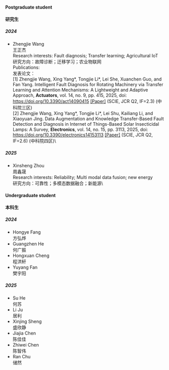 
#### Postgraduate student
#### 研究生
##### 2024
- Zhengjie Wang\
王正杰\
Research interests: Fault diagnosis; Transfer learning; Agricultural IoT\
研究方向：故障诊断；迁移学习；农业物联网\
Publications:\
发表论文：\
[1] Zhengjie Wang, Xing Yang*, Tongjie Li*, Lei She, Xuanchen Guo, and Fan Yang. Intelligent Fault Diagnosis for Rotating Machinery via Transfer Learning and Attention Mechanisms: A Lightweight and Adaptive Approach, **Actuators**, vol. 14, no. 9, pp. 415, 2025, doi: https://doi.org/10.3390/act14090415 [[Paper]](https://doi.org/10.3390/act14090415) (SCIE, JCR Q2, IF=2.3) (中科院三区)\
[2] Zhengjie Wang, Xing Yang*, Tongjie Li*, Lei Shu, Kailiang Li, and Xiaoyuan Jing. Data Augmentation and Knowledge Transfer-Based Fault Detection and Diagnosis in Internet of Things-Based Solar Insecticidal Lamps: A Survey, **Electronics**, vol. 14, no. 15, pp. 3113, 2025, doi: https://doi.org/10.3390/electronics14153113 [[Paper]](https://doi.org/10.3390/electronics14153113) (SCIE, JCR Q2, IF=2.6) (中科院四区)\
##### 2025
- Xinsheng Zhou\
周鑫晟\
Research interests: Reliability; Multi modal data fusion; new energy\
研究方向：可靠性；多模态数据融合；新能源\

#### Undergraduate student
#### 本科生
##### 2024
- Hongye Fang\
方弘烨
- Guangzhen He\
何广振
- Hongxuan Cheng\
程洪轩
- Yuyang Fan\
樊宇阳
##### 2025
- Su He\
何苏
- Li Ju\
居利
- Xinjing Sheng\
盛欣静
- Jiajia Chen\
陈佳佳
- Zhiwei Chen\
陈智伟
- Ran Chu\
储然